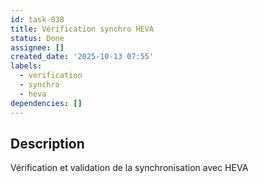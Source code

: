 ```yaml
---
id: task-038
title: Vérification synchro HEVA
status: Done
assignee: []
created_date: '2025-10-13 07:55'
labels:
  - verification
  - synchro
  - heva
dependencies: []
---
```


## Description

<!-- SECTION:DESCRIPTION:BEGIN -->
Vérification et validation de la synchronisation avec HEVA
<!-- SECTION:DESCRIPTION:END -->
